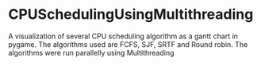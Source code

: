 # CPUSchedulingUsingMultithreading

A visualization of several CPU scheduling algorithm as a gantt chart in pygame. The algorithms used are FCFS, SJF, SRTF and Round robin.
The algorithms were run parallelly using Multithreading
